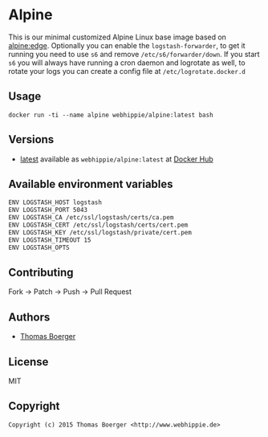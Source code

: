 # Alpine

This is our minimal customized Alpine Linux base image based on
[alpine:edge](https://registry.hub.docker.com/_/alpine/). Optionally you can
enable the ```logstash-forwarder```, to get it running you need to use ```s6```
and remove ```/etc/s6/forwarder/down```. If you start ```s6``` you will always
have running a cron daemon and logrotate as well, to rotate your logs you can
create a config file at ```/etc/logrotate.docker.d```


## Usage

```
docker run -ti --name alpine webhippie/alpine:latest bash
```


## Versions

* [latest](https://github.com/dockhippie/alpine/tree/master)
  available as ```webhippie/alpine:latest``` at
  [Docker Hub](https://registry.hub.docker.com/u/webhippie/alpine/)


## Available environment variables

```bash
ENV LOGSTASH_HOST logstash
ENV LOGSTASH_PORT 5043
ENV LOGSTASH_CA /etc/ssl/logstash/certs/ca.pem
ENV LOGSTASH_CERT /etc/ssl/logstash/certs/cert.pem
ENV LOGSTASH_KEY /etc/ssl/logstash/private/cert.pem
ENV LOGSTASH_TIMEOUT 15
ENV LOGSTASH_OPTS
```


## Contributing

Fork -> Patch -> Push -> Pull Request


## Authors

* [Thomas Boerger](https://github.com/tboerger)


## License

MIT


## Copyright

```
Copyright (c) 2015 Thomas Boerger <http://www.webhippie.de>
```
